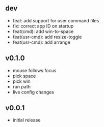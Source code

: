 ## dev

- feat: add support for user command files
- fix: correct app ID on startup
- feat(cmd): add win-to-space
- feat(usr-cmd): add resize-toggle
- feat(usr-cmd): add arrange

## v0.1.0
- mouse follows focus
- pick space
- pick win
- run path
- live config changes

## v0.0.1
- initial release